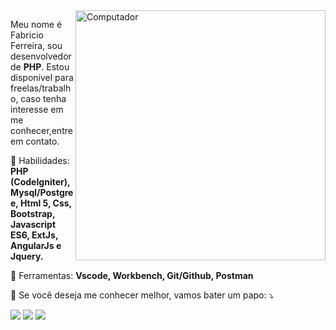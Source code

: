 <img src="https://raw.githubusercontent.com/MicaelliMedeiros/micaellimedeiros/master/image/computer-illustration.png" min-width="400px" max-width="400px" width="400px" align="right" alt="Computador">

<p align="left"> 
  Meu nome é Fabricio Ferreira, sou desenvolvedor de <strong>PHP</strong>. Estou disponível para freelas/trabalho, caso tenha interesse em me conhecer,entre em contato.
</p>

<p align="left">
  🚀 Habilidades: <strong>PHP (CodeIgniter), Mysql/Postgree, Html 5, Css, Bootstrap, Javascript ES6, ExtJs, AngularJs e Jquery.</strong>
</p>

<p align="left">
  💼 Ferramentas: <strong>Vscode, Workbench, Git/Github, Postman</strong>
</p>

<p align="left">
    💌  Se você deseja me conhecer melhor, vamos bater um papo: ⤵️
</p>

<p align="left">
  <a href="mailto:fabroide@gmail.com" alt="Gmail">
  <img src="https://img.shields.io/badge/-Gmail-FF0000?style=flat-square&labelColor=FF0000&logo=gmail&logoColor=white&link=mailto:fabroide@gmail.com" /></a>

  <a href="https://www.linkedin.com/in/fabricioferreiradev/" alt="Linkedin">
  <img src="https://img.shields.io/badge/-Linkedin-0e76a8?style=flat-square&logo=Linkedin&logoColor=white&link=https://www.linkedin.com/in/fabricioferreiradev/" /></a>
  
  <a href="https://api.whatsapp.com/send?phone=5521976782051" alt="WhatsApp">
  <img src="https://img.shields.io/badge/-WhatsApp-25d366?style=flat-square&labelColor=25d366&logo=whatsapp&logoColor=white&link=API-DO-SEU-WHATSAPP"/></a>
